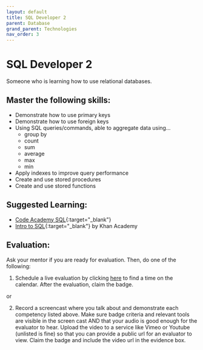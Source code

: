 ```yaml
---
layout: default
title: SQL Developer 2
parent: Database
grand_parent: Technologies
nav_order: 3
---
```

# SQL Developer 2

Someone who is learning how to use relational databases.

## Master the following skills:

- Demonstrate how to use primary keys
- Demonstrate how to use foreign keys
- Using SQL queries/commands, able to aggregate data using...
  - group by
  - count
  - sum
  - average
  - max
  - min
- Apply indexes to improve query performance
- Create and use stored procedures
- Create and use stored functions

## Suggested Learning:

- [Code Academy SQL](https://www.codecademy.com/learn/learn-sql){:target="\_blank"}
- [Intro to SQL](https://www.khanacademy.org/computing/computer-programming/sql){:target="\_blank"} by Khan Academy

## Evaluation:

Ask your mentor if you are ready for evaluation. Then, do one of the following:

1. Schedule a live evaluation by clicking [here](https://webdev.codex.academy/mastery-eval-5?badge=Ii0rlSgNSamUOas6PBKuKA) to find a time on the calendar. After the evaluation, claim the badge.

or

2. Record a screencast where you talk about and demonstrate each competency listed above. Make sure badge criteria and relevant tools are visible in the screen cast AND that your audio is good enough for the evaluator to hear. Upload the video to a service like Vimeo or Youtube (unlisted is fine) so that you can provide a public url for an evaluator to view. Claim the badge and include the video url in the evidence box.
